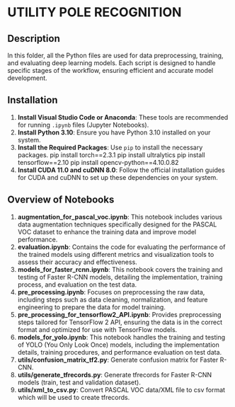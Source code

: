 # UTILITY POLE RECOGNITION

## Description
In this folder, all the Python files are used for data preprocessing, training, and evaluating deep learning models. Each script is designed to handle specific stages of the workflow, ensuring efficient and accurate model development.

## Installation
1. **Install Visual Studio Code or Anaconda**: These tools are recommended for running `.ipynb` files (Jupyter Notebooks).
2. **Install Python 3.10**: Ensure you have Python 3.10 installed on your system.
3. **Install the Required Packages**: Use `pip` to install the necessary packages.
pip install torch==2.3.1
pip install ultralytics
pip install tensorflow==2.10
pip install opencv-python==4.10.0.82
4. **Install CUDA 11.0 and cuDNN 8.0**: Follow the official installation guides for CUDA and cuDNN to set up these dependencies on your system.

## Overview of Notebooks
1. **augmentation_for_pascal_voc.ipynb**: This notebook includes various data augmentation techniques specifically designed for the PASCAL VOC dataset to enhance the training data and improve model performance.
2. **evaluation.ipynb**: Contains the code for evaluating the performance of the trained models using different metrics and visualization tools to assess their accuracy and effectiveness.
3. **models_for_faster_rcnn.ipynb**: This notebook covers the training and testing of Faster R-CNN models, detailing the implementation, training process, and evaluation on the test data.
4. **pre_processing.ipynb**: Focuses on preprocessing the raw data, including steps such as data cleaning, normalization, and feature engineering to prepare the data for model training.
5. **pre_processing_for_tensorflow2_API.ipynb**: Provides preprocessing steps tailored for TensorFlow 2 API, ensuring the data is in the correct format and optimized for use with TensorFlow models.
6. **models_for_yolo.ipynb**: This notebook handles the training and testing of YOLO (You Only Look Once) models, including the implementation details, training procedures, and performance evaluation on test data.
7. **utils/confusion_matrix_tf2.py**: Generate confusion matrix for Faster R-CNN.
8. **utils/generate_tfrecords.py**: Generate tfrecords for Faster R-CNN models (train, test and validation dataset).
9. **utils/xml_to_csv.py**: Convert PASCAL VOC data/XML file to csv format which will be used to create tfrecords.
